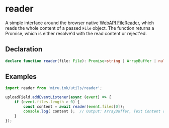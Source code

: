 # reader <Badge text="v0.1.0" />

A simple interface around the browser native [WebAPI FileReader](https://developer.mozilla.org/en-US/docs/Web/API/FileReader), 
which reads the whole content of a passed `File` object. The function returns a Promise, which is
 either resolve'd with the read content or reject'ed.

## Declaration

```ts
declare function reader(file: File): Promise<string | ArrayBuffer | null>
```

## Examples

```ts
import reader from 'miru.ink/utils/reader';

uploadField.addEventListener(async (event) => {
    if (event.files.length > 0) {
        const content = await reader(event.files[0]);
        console.log( content );  // Output: ArrayBuffer, Text Content or null
    }
});
```
